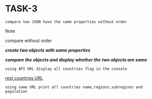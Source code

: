 # TASK-3

`compare two JSON have the same properties without order`

>[!NOTE]
>compare without order

***create two objects with same properties***

***compare the objects and display whether the two objects are same***

`using API URL display all countries flag in the console`

[rest countries URL](https://restcountries.com/v3.1/all)

`using same URL print all countries name,regions,subregions and population`
